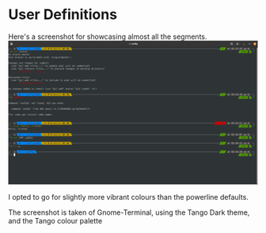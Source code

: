 # User Definitions

Here's a screenshot for showcasing almost all the segments.
![Screenshot showcasing the colours](images/screenshot01.png)

I opted to go for slightly more vibrant colours than the powerline defaults.

The screenshot is taken of Gnome-Terminal, using the Tango Dark theme, and the Tango colour palette
